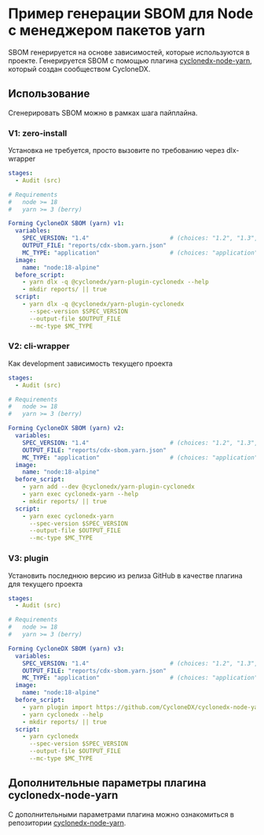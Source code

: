 # Пример генерации SBOM для Node с менеджером пакетов yarn

SBOM генерируется на основе зависимостей, которые используются в проекте. Генерируется SBOM с помощью плагина [cyclonedx-node-yarn](https://github.com/CycloneDX/cyclonedx-node-yarn), который создан сообществом CycloneDX.

## Использование

Сгенерировать SBOM можно в рамках шага пайплайна.

### V1: zero-install

Установка не требуется, просто вызовите по требованию через dlx-wrapper

```yaml
stages:
  - Audit (src)

# Requirements
#   node >= 18
#   yarn >= 3 (berry)

Forming CycloneDX SBOM (yarn) v1:
  variables:
    SPEC_VERSION: "1.4"                       # (choices: "1.2", "1.3", "1.4", "1.5", "1.6")
    OUTPUT_FILE: "reports/cdx-sbom.yarn.json"
    MC_TYPE: "application"                    # (choices: "application", "firmware", "library")
  image:
    name: "node:18-alpine"
  before_script:
    - yarn dlx -q @cyclonedx/yarn-plugin-cyclonedx --help
    - mkdir reports/ || true
  script:
    - yarn dlx -q @cyclonedx/yarn-plugin-cyclonedx
      --spec-version $SPEC_VERSION
      --output-file $OUTPUT_FILE
      --mc-type $MC_TYPE
```

### V2: cli-wrapper

Как development зависимость текущего проекта

```yaml
stages:
  - Audit (src)

# Requirements
#   node >= 18
#   yarn >= 3 (berry)

Forming CycloneDX SBOM (yarn) v2:
  variables:
    SPEC_VERSION: "1.4"                       # (choices: "1.2", "1.3", "1.4", "1.5", "1.6")
    OUTPUT_FILE: "reports/cdx-sbom.yarn.json"
    MC_TYPE: "application"                    # (choices: "application", "firmware", "library")
  image:
    name: "node:18-alpine"
  before_script:
    - yarn add --dev @cyclonedx/yarn-plugin-cyclonedx
    - yarn exec cyclonedx-yarn --help
    - mkdir reports/ || true
  script:
    - yarn exec cyclonedx-yarn
      --spec-version $SPEC_VERSION
      --output-file $OUTPUT_FILE
      --mc-type $MC_TYPE
```

### V3: plugin

Установить последнюю версию из релиза GitHub в качестве плагина для текущего проекта

```yaml
stages:
  - Audit (src)

# Requirements
#   node >= 18
#   yarn >= 3 (berry)

Forming CycloneDX SBOM (yarn) v3:
  variables:
    SPEC_VERSION: "1.4"                       # (choices: "1.2", "1.3", "1.4", "1.5", "1.6")
    OUTPUT_FILE: "reports/cdx-sbom.yarn.json"
    MC_TYPE: "application"                    # (choices: "application", "firmware", "library")
  image:
    name: "node:18-alpine"
  before_script:
    - yarn plugin import https://github.com/CycloneDX/cyclonedx-node-yarn/releases/latest/download/yarn-plugin-cyclonedx.cjs
    - yarn cyclonedx --help
    - mkdir reports/ || true
  script:
    - yarn cyclonedx
      --spec-version $SPEC_VERSION
      --output-file $OUTPUT_FILE
      --mc-type $MC_TYPE
```

## Дополнительные параметры плагина cyclonedx-node-yarn

С дополнительными параметрами плагина можно ознакомиться в репозитории [cyclonedx-node-yarn](https://github.com/CycloneDX/cyclonedx-node-yarn).
